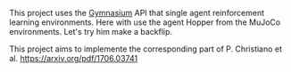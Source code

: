 This project uses the [Gymnasium](https://github.com/Farama-Foundation/Gymnasium) API that single agent reinforcement learning environments. Here with use the agent Hopper from the MuJoCo environments. Let's try him make a backflip.

This project aims to implemente the corresponding part of P. Christiano et al. https://arxiv.org/pdf/1706.03741 
